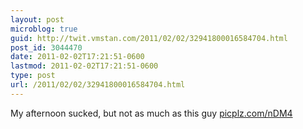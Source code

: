 ```yaml
---
layout: post
microblog: true
guid: http://twit.vmstan.com/2011/02/02/32941800016584704.html
post_id: 3044470
date: 2011-02-02T17:21:51-0600
lastmod: 2011-02-02T17:21:51-0600
type: post
url: /2011/02/02/32941800016584704.html
---
```

My afternoon sucked, but not as much as this guy [picplz.com/nDM4](http://picplz.com/nDM4)
